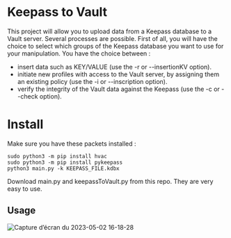 # Keepass to Vault

This project will allow you to upload data from a Keepass database to a Vault server. Several processes are possible. First of all, you will have the choice to select which groups of the Keepass database you want to use for your manipulation. 
You have the choice between : 
 - insert data such as KEY/VALUE (use the -r or --insertionKV option).
 - initiate new profiles with access to the Vault server, by assigning them an existing policy (use the -i or --inscription option).
 - verify the integrity of the Vault data against the Keepass (use the -c or --check option).

# Install
Make sure you have these packets installed :

    sudo python3 -m pip install hvac
    sudo python3 -m pip install pykeepass
    python3 main.py -k KEEPASS_FILE.kdbx
Download main.py and keepassToVault.py from this repo. They are very easy to use.
## Usage

![Capture d’écran du 2023-05-02 16-18-28](https://user-images.githubusercontent.com/100801507/235694307-f44ab1f9-74dc-40f3-8852-09f45b687907.png)
